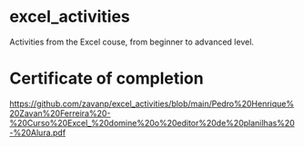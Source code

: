 # excel_activities
Activities from the Excel couse, from beginner to advanced level.
# Certificate of completion
https://github.com/zavanp/excel_activities/blob/main/Pedro%20Henrique%20Zavan%20Ferreira%20-%20Curso%20Excel_%20domine%20o%20editor%20de%20planilhas%20-%20Alura.pdf
